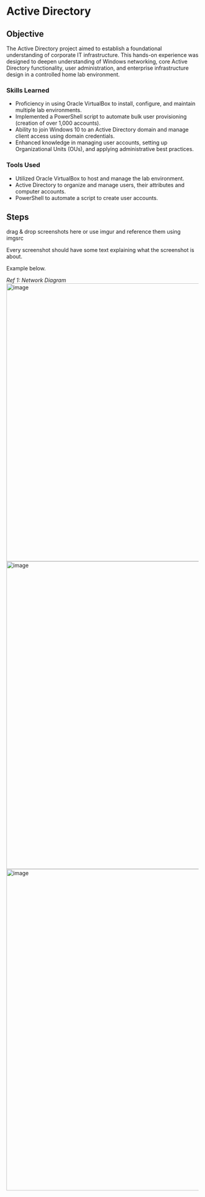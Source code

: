 # Active Directory

## Objective
The Active Directory project aimed to establish a foundational understanding of corporate IT infrastructure. This hands-on experience was designed to deepen understanding of Windows networking, core Active Directory functionality, user administration, and enterprise infrastructure design in a controlled home lab environment.


### Skills Learned

- Proficiency in using Oracle VirtualBox to install, configure, and maintain multiple lab environments.
- Implemented a PowerShell script to automate bulk user provisioning (creation of over 1,000 accounts).
- Ability to join Windows 10 to an Active Directory domain and manage client access using domain credentials.
- Enhanced knowledge in managing user accounts, setting up Organizational Units (OUs), and applying administrative best practices.

### Tools Used

- Utilized Oracle VirtualBox to host and manage the lab environment.
- Active Directory to organize and manage users, their attributes and computer accounts.
- PowerShell to automate a script to create user accounts.

## Steps
drag & drop screenshots here or use imgur and reference them using imgsrc

Every screenshot should have some text explaining what the screenshot is about.

Example below.

*Ref 1: Network Diagram*
<img width="1230" height="727" alt="image" src="https://github.com/user-attachments/assets/84710ae1-4cb9-4067-ba39-02a3cfaa64cf" />
<img width="1294" height="805" alt="image" src="https://github.com/user-attachments/assets/d9d5acf0-a2bb-4540-8d62-8aa6170a1236" />
<img width="1021" height="841" alt="image" src="https://github.com/user-attachments/assets/f1cc908a-13aa-4f79-8cb1-d3563e09bf0e" />


